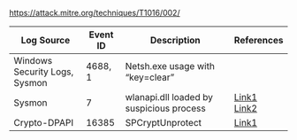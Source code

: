 https://attack.mitre.org/techniques/T1016/002/


| Log Source     | Event ID | Description       | References |
|----------------|----------|-------------------|------------|
| Windows Security Logs, Sysmon | 4688, 1     | Netsh.exe usage with “key=clear” |  |
| Sysmon | 7     | wlanapi.dll loaded by suspicious process | [Link1](https://koifsec.medium.com/detecting-wifi-dumping-via-direct-winapi-calls-and-introduction-to-immutable-artifacts-8ad0661344c1)<br>[Link2](https://security.googleblog.com/2024/04/detecting-browser-data-theft-using.html) |
| Crypto-DPAPI | 16385     | SPCryptUnprotect | [Link1](https://koifsec.medium.com/detecting-wifi-dumping-via-direct-winapi-calls-and-introduction-to-immutable-artifacts-8ad0661344c1) |
